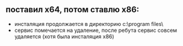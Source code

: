 ##  поставил x64, потом ставлю x86:
* инсталяция продолжается в директорию c:\program files\
* сервис помечается на удаление, после ребута сервис совсем удаляется (хотя была инсталяция x86)

